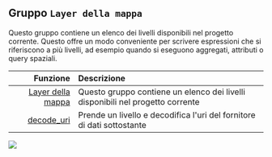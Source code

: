 ## Gruppo `Layer della mappa`

Questo gruppo contiene un elenco dei livelli disponibili nel progetto corrente. Questo offre un modo conveniente per scrivere espressioni che si riferiscono a più livelli, ad esempio quando si eseguono aggregati, attributi o query spaziali.

Funzione  | Descrizione
----------:|:----------
[Layer della mappa](layer_della_mappa.md)|Questo gruppo contiene un elenco dei livelli disponibili nel progetto corrente
[decode_uri](decode_uri.md)|Prende un livello e decodifica l'uri del fornitore di dati sottostante

![](/img/layer_della_mappa/gruppo_layer_della_mappa1.png)
